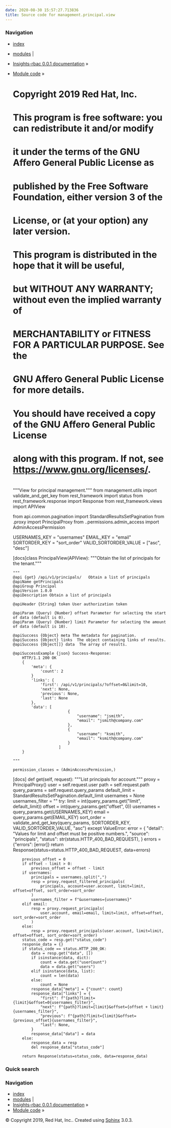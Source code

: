 ```yaml
---
date: 2020-08-30 15:57:27.713836
title: Source code for management.principal.view
---
```

### Navigation

  - [index](../../../../genindex/ "General Index")
  - [modules](../../../../py-modindex/ "Python Module Index") |
  - [Insights-rbac 0.0.1 documentation](../../../../index/) »
  - [Module code](../../../index/) »


    #
    # Copyright 2019 Red Hat, Inc.
    #
    # This program is free software: you can redistribute it and/or modify
    # it under the terms of the GNU Affero General Public License as
    # published by the Free Software Foundation, either version 3 of the
    # License, or (at your option) any later version.
    #
    # This program is distributed in the hope that it will be useful,
    # but WITHOUT ANY WARRANTY; without even the implied warranty of
    # MERCHANTABILITY or FITNESS FOR A PARTICULAR PURPOSE.  See the
    # GNU Affero General Public License for more details.
    #
    # You should have received a copy of the GNU Affero General Public License
    # along with this program.  If not, see <https://www.gnu.org/licenses/>.
    #
    
    """View for principal management."""
    from management.utils import validate_and_get_key
    from rest_framework import status
    from rest_framework.response import Response
    from rest_framework.views import APIView
    
    from api.common.pagination import StandardResultsSetPagination
    from .proxy import PrincipalProxy
    from ..permissions.admin_access import AdminAccessPermission
    
    USERNAMES_KEY = "usernames"
    EMAIL_KEY = "email"
    SORTORDER_KEY = "sort_order"
    VALID_SORTORDER_VALUE = ["asc", "desc"]
    
    
    [docs]class PrincipalView(APIView):
        """Obtain the list of principals for the tenant."""
    
        """
        @api {get} /api/v1/principals/   Obtain a list of principals
        @apiName getPrincipals
        @apiGroup Principal
        @apiVersion 1.0.0
        @apiDescription Obtain a list of principals
    
        @apiHeader {String} token User authorization token
    
        @apiParam (Query) {Number} offset Parameter for selecting the start of data (default is 0).
        @apiParam (Query) {Number} limit Parameter for selecting the amount of data (default is 10).
    
        @apiSuccess {Object} meta The metadata for pagination.
        @apiSuccess {Object} links  The object containing links of results.
        @apiSuccess {Object[]} data  The array of results.
    
        @apiSuccessExample {json} Success-Response:
            HTTP/1.1 200 OK
            {
                'meta': {
                    'count': 2
                }
                'links': {
                    'first': /api/v1/principals/?offset=0&limit=10,
                    'next': None,
                    'previous': None,
                    'last': None
                },
                'data': [
                                {
                                    "username": "jsmith",
                                    "email": "jsmith@company.com"
                                },
                                {
                                    "username": "ksmith",
                                    "email": "ksmith@company.com"
                                }
                            ]
            }
    
        """
    
        permission_classes = (AdminAccessPermission,)
    
    [docs]    def get(self, request):
            """List principals for account."""
            proxy = PrincipalProxy()
            user = self.request.user
            path = self.request.path
            query_params = self.request.query_params
            default_limit = StandardResultsSetPagination.default_limit
            usernames = None
            usernames_filter = ""
            try:
                limit = int(query_params.get("limit", default_limit))
                offset = int(query_params.get("offset", 0))
                usernames = query_params.get(USERNAMES_KEY)
                email = query_params.get(EMAIL_KEY)
                sort_order = validate_and_get_key(query_params, SORTORDER_KEY, VALID_SORTORDER_VALUE, "asc")
            except ValueError:
                error = {
                    "detail": "Values for limit and offset must be positive numbers.",
                    "source": "principals",
                    "status": str(status.HTTP_400_BAD_REQUEST),
                }
                errors = {"errors": [error]}
                return Response(status=status.HTTP_400_BAD_REQUEST, data=errors)
    
            previous_offset = 0
            if offset - limit > 0:
                previous_offset = offset - limit
            if usernames:
                principals = usernames.split(",")
                resp = proxy.request_filtered_principals(
                    principals, account=user.account, limit=limit, offset=offset, sort_order=sort_order
                )
                usernames_filter = f"&usernames={usernames}"
            elif email:
                resp = proxy.request_principals(
                    user.account, email=email, limit=limit, offset=offset, sort_order=sort_order
                )
            else:
                resp = proxy.request_principals(user.account, limit=limit, offset=offset, sort_order=sort_order)
            status_code = resp.get("status_code")
            response_data = {}
            if status_code == status.HTTP_200_OK:
                data = resp.get("data", [])
                if isinstance(data, dict):
                    count = data.get("userCount")
                    data = data.get("users")
                elif isinstance(data, list):
                    count = len(data)
                else:
                    count = None
                response_data["meta"] = {"count": count}
                response_data["links"] = {
                    "first": f"{path}?limit={limit}&offset=0{usernames_filter}",
                    "next": f"{path}?limit={limit}&offset={offset + limit}{usernames_filter}",
                    "previous": f"{path}?limit={limit}&offset={previous_offset}{usernames_filter}",
                    "last": None,
                }
                response_data["data"] = data
            else:
                response_data = resp
                del response_data["status_code"]
    
            return Response(status=status_code, data=response_data)

### Quick search

### Navigation

  - [index](../../../../genindex/ "General Index")
  - [modules](../../../../py-modindex/ "Python Module Index") |
  - [Insights-rbac 0.0.1 documentation](../../../../index/) »
  - [Module code](../../../index/) »

© Copyright 2019, Red Hat, Inc.. Created using
[Sphinx](http://sphinx-doc.org/) 3.0.3.